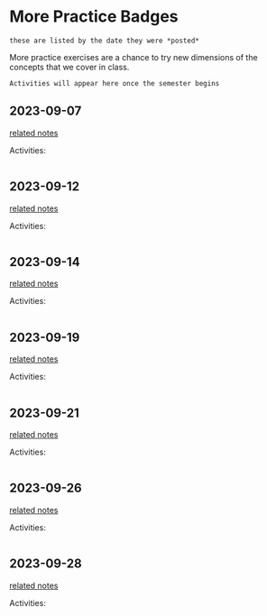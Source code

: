 # More Practice Badges

```{note}
these are listed by the date they were *posted*
```

More practice exercises are a chance to try new dimensions of the concepts that we 
cover in class. 


```{note}
Activities will appear here once the semester begins
```

## 2023-09-07

[related notes](../notes/2023-09-07)

Activities:
```{include} ../_practice/2023-09-07.md
```

## 2023-09-12

[related notes](../notes/2023-09-12)

Activities:
```{include} ../_practice/2023-09-12.md
```
## 2023-09-14

[related notes](../notes/2023-09-14)

Activities:
```{include} ../_practice/2023-09-14.md
```
## 2023-09-19

[related notes](../notes/2023-09-19)

Activities:
```{include} ../_practice/2023-09-19.md
```
## 2023-09-21

[related notes](../notes/2023-09-21)

Activities:
```{include} ../_practice/2023-09-21.md
```
## 2023-09-26

[related notes](../notes/2023-09-26)

Activities:
```{include} ../_practice/2023-09-26.md
```
## 2023-09-28

[related notes](../notes/2023-09-28)

Activities:
```{include} ../_practice/2023-09-28.md
```